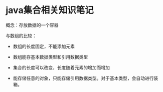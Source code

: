 # java集合相关知识笔记

概念：存放数据的一个容器

与数组的比较：

- 数组的长度固定，不能添加元素
- 数组能存基本数据类型和引用数据类型

- 集合的长度可以改变，长度随着元素的增加而增加
- 能存储任意的对象，只能存储引用数据类型。对于基本类型，会自动进行装箱。

